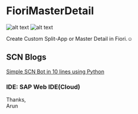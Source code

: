 # FioriMasterDetail
![alt text](https://img.shields.io/badge/SAP-UI5-blue "SAPUI5")
![alt text](https://img.shields.io/badge/Master-Detail-yellowgreen "Master Detail")

Create Custom Split-App or Master Detail in Fiori.:relaxed:

## SCN Blogs

[Simple SCN Bot in 10 lines using Python](https://blogs.sap.com/2019/08/25/simple-scn-bot-in-10-lines-using-python/)

### IDE: SAP Web IDE(Cloud)


Thanks,</br>
Arun
